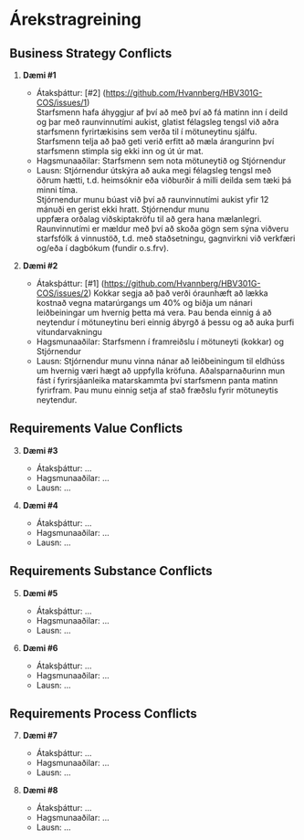 # Árekstragreining

## Business Strategy Conflicts
1. **Dæmi #1**  
   - Átaksþáttur: [#2]  (https://github.com/Hvannberg/HBV301G-COS/issues/1)  
   Starfsmenn hafa áhyggjur af því að með því að fá matinn inn í deild og þar með raunvinnutími aukist, glatist félagsleg
   tengsl við aðra starfsmenn fyrirtækisins sem verða til í mötuneytinu sjálfu. Starfsmenn telja að það geti verið 
   erfitt að mæla árangurinn því starfsmenn stimpla sig ekki inn og út úr mat. 
   - Hagsmunaaðilar: Starfsmenn sem nota mötuneytið og Stjórnendur   
   - Lausn: Stjórnendur útskýra að auka megi félagsleg tengsl með öðrum hætti, t.d. heimsóknir eða viðburðir á milli deilda sem tæki þá minni tíma.   
   Stjórnendur munu  búast við því að raunvinnutími aukist yfir 12 mánuði en gerist ekki hratt. Stjórnendur munu  
   uppfæra orðalag viðskiptakröfu til að gera hana mælanlegri. Raunvinnutími er mældur með því að
   skoða gögn sem sýna viðveru starfsfólk á vinnustöð, t.d. með staðsetningu, gagnvirkni við verkfæri og/eða í dagbókum (fundir o.s.frv).

2. **Dæmi #2**  
   - Átaksþáttur: [#1] (https://github.com/Hvannberg/HBV301G-COS/issues/2) Kokkar segja að það verði óraunhæft að lækka kostnað vegna matarúrgangs um 40% 
   og biðja um nánari leiðbeiningar um hvernig þetta má vera. Þau benda einnig á að neytendur í mötuneytinu beri einnig ábyrgð á þessu og að auka þurfi vitundarvakningu 
   - Hagsmunaaðilar: Starfsmenn í framreiðslu í mötuneyti (kokkar) og Stjórnendur  
   - Lausn: Stjórnendur munu vinna nánar að leiðbeiningum til eldhúss um hvernig væri hægt að uppfylla kröfuna. Aðalsparnaðurinn mun fást 
   í fyrirsjáanleika matarskammta því starfsmenn panta matinn fyrirfram. Þau munu einnig
     setja af stað fræðslu fyrir mötuneytis neytendur. 

## Requirements Value Conflicts
3. **Dæmi #3**  
   - Átaksþáttur: …  
   - Hagsmunaaðilar: …  
   - Lausn: …  

4. **Dæmi #4**  
   - Átaksþáttur: …  
   - Hagsmunaaðilar: …  
   - Lausn: …  

## Requirements Substance Conflicts
5. **Dæmi #5**  
   - Átaksþáttur: …  
   - Hagsmunaaðilar: …  
   - Lausn: …  

6. **Dæmi #6**  
   - Átaksþáttur: …  
   - Hagsmunaaðilar: …  
   - Lausn: …  

## Requirements Process Conflicts
7. **Dæmi #7**  
   - Átaksþáttur: …  
   - Hagsmunaaðilar: …  
   - Lausn: …  

8. **Dæmi #8**  
   - Átaksþáttur: …  
   - Hagsmunaaðilar: …  
   - Lausn: …  

